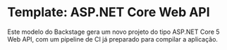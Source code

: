 # Template: ASP.NET Core Web API

Este modelo do Backstage gera um novo projeto do tipo ASP.NET Core 5 Web API, com um pipeline de CI já preparado para compilar a aplicação.
